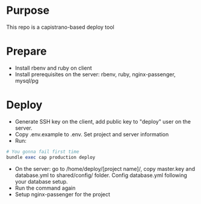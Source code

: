 # Purpose
This repo is a capistrano-based deploy tool
# Prepare
- Install rbenv and ruby on client
- Install prerequisites on the server: rbenv, ruby, nginx-passenger, mysql/pg
# Deploy
- Generate SSH key on the client, add public key to "deploy" user on the server.
- Copy .env.example to .env. Set project and server information
- Run:
```Ruby 
# You gonna fail first time
bundle exec cap production deploy
```
- On the server: go to /home/deploy/[project name]/, copy master.key and 
database.yml to shared/config/ folder. Config database.yml following your database
setup.
- Run the command again
- Setup nginx-passenger for the project
